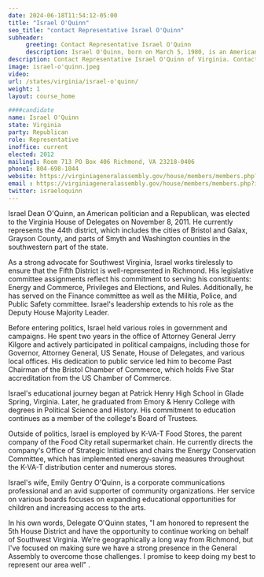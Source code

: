 ```yaml
---
date: 2024-06-18T11:54:12-05:00
title: "Israel O'Quinn"
seo_title: "contact Representative Israel O'Quinn"
subheader:
     greeting: Contact Representative Israel O'Quinn
     description: Israel O'Quinn, born on March 5, 1980, is an American politician affiliated with the Republican Party. He assumed office as a member of the Virginia House of Delegates, representing District 44, on January 10, 2024.
description: Contact Representative Israel O'Quinn of Virginia. Contact information for Israel O'Quinn includes email address, phone number, and mailing address.
image: israel-o'quinn.jpeg
video:
url: /states/virginia/israel-o'quinn/
weight: 1
layout: course_home

####candidate
name: Israel O'Quinn
state: Virginia
party: Republican
role: Representative
inoffice: current
elected: 2012
mailing1: Room 713 PO Box 406 Richmond, VA 23218-0406
phone1: 804-698-1044
website: https://virginiageneralassembly.gov/house/members/members.php?id=H0242/
email : https://virginiageneralassembly.gov/house/members/members.php?id=H0242/
twitter: israeloquinn
---
```

Israel Dean O'Quinn, an American politician and a Republican, was elected to the Virginia House of Delegates on November 8, 2011. He currently represents the 44th district, which includes the cities of Bristol and Galax, Grayson County, and parts of Smyth and Washington counties in the southwestern part of the state.

As a strong advocate for Southwest Virginia, Israel works tirelessly to ensure that the Fifth District is well-represented in Richmond. His legislative committee assignments reflect his commitment to serving his constituents: Energy and Commerce, Privileges and Elections, and Rules. Additionally, he has served on the Finance committee as well as the Militia, Police, and Public Safety committee. Israel's leadership extends to his role as the Deputy House Majority Leader.

Before entering politics, Israel held various roles in government and campaigns. He spent two years in the office of Attorney General Jerry Kilgore and actively participated in political campaigns, including those for Governor, Attorney General, US Senate, House of Delegates, and various local offices. His dedication to public service led him to become Past Chairman of the Bristol Chamber of Commerce, which holds Five Star accreditation from the US Chamber of Commerce.

Israel's educational journey began at Patrick Henry High School in Glade Spring, Virginia. Later, he graduated from Emory & Henry College with degrees in Political Science and History. His commitment to education continues as a member of the college's Board of Trustees.

Outside of politics, Israel is employed by K-VA-T Food Stores, the parent company of the Food City retail supermarket chain. He currently directs the company's Office of Strategic Initiatives and chairs the Energy Conservation Committee, which has implemented energy-saving measures throughout the K-VA-T distribution center and numerous stores.

Israel's wife, Emily Gentry O'Quinn, is a corporate communications professional and an avid supporter of community organizations. Her service on various boards focuses on expanding educational opportunities for children and increasing access to the arts.

In his own words, Delegate O'Quinn states, "I am honored to represent the 5th House District and have the opportunity to continue working on behalf of Southwest Virginia. We're geographically a long way from Richmond, but I've focused on making sure we have a strong presence in the General Assembly to overcome those challenges. I promise to keep doing my best to represent our area well" .
